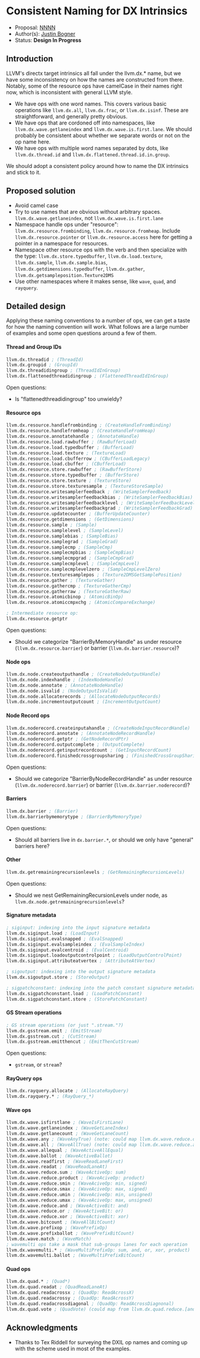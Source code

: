 <!-- {% raw %} -->

# Consistent Naming for DX Intrinsics

* Proposal: [NNNN](NNNN-consistent-naming-for-dx-intrinsics.md)
* Author(s): [Justin Bogner](https://github.com/bogner)
* Status: **Design In Progress**

## Introduction

LLVM's directx target intrinsics all fall under the llvm.dx.* name, but we have
some inconsistency on how the names are constructed from there. Notably, some
of the resource ops have camelCase in their names right now, which is
inconsistent with general LLVM style.

- We have ops with one word names. This covers various basic operations like
  `llvm.dx.all`, `llvm.dx.frac`, or `llvm.dx.isinf`. These are straightforward,
  and generally pretty obvious.
- We have ops that are cordoned off into namespaces, like
  `llvm.dx.wave.getlaneindex` and `llvm.dx.wave.is.first.lane`. We should
  probably be consistent about whether we separate words or not on the op name
  here.
- We have ops with multiple word names separated by dots, like
  `llvm.dx.thread.id` and `llvm.dx.flattened.thread.id.in.group`.

We should adopt a consistent policy around how to name the DX intrinsics and
stick to it.

## Proposed solution

- Avoid camel case
- Try to use names that are obvious without arbitrary spaces.
  `llvm.dx.wave.getlaneindex`, not `llvm.dx.wave.is.first.lane`
- Namespace handle ops under "resource": `llvm.dx.resource.frombinding`,
  `llvm.dx.resource.fromheap`. Include `llvm.dx.resource.pointer` or
  `llvm.dx.resource.access` here for getting a pointer in a namespace for
  resources.
- Namespace other resource ops with the verb and then specialize with the type:
  `llvm.dx.store.typedbuffer`, `llvm.dx.load.texture`, `llvm.dx.sample`,
  `llvm.dx.sample.bias`, `llvm.dx.getdimensions.typedbuffer`, `llvm.dx.gather`,
  `llvm.dx.getsampleposition.Texture2DMS`
- Use other namespaces where it makes sense, like `wave`, `quad`, and
  `rayquery`.

## Detailed design

Applying these naming conventions to a number of ops, we can get a taste for
how the naming convention will work. What follows are a large number of
examples and some open questions around a few of them.

#### Thread and Group IDs
```llvm
llvm.dx.threadid ; (ThreadId)
llvm.dx.groupid ; (GroupId)
llvm.dx.threadidingroup ; (ThreadIdInGroup)
llvm.dx.flattenedthreadidingroup ; (FlattenedThreadIdInGroup)
```

Open questions:
- Is "flattenedthreadidingroup" too unwieldy?

#### Resource ops
```llvm
llvm.dx.resource.handlefrombinding ; (CreateHandleFromBinding)
llvm.dx.resource.handlefromheap ; (CreateHandleFromHeap)
llvm.dx.resource.annotatehandle ; (AnnotateHandle)
llvm.dx.resource.load.rawbuffer ; (RawBufferLoad)
llvm.dx.resource.load.typedbuffer ; (BufferLoad)
llvm.dx.resource.load.texture ; (TextureLoad)
llvm.dx.resource.load.cbufferrow ; (CBufferLoadLegacy)
llvm.dx.resource.load.cbuffer ; (CBufferLoad)
llvm.dx.resource.store.rawbuffer ; (RawBufferStore)
llvm.dx.resource.store.typedbuffer ; (BufferStore)
llvm.dx.resource.store.texture ; (TextureStore)
llvm.dx.resource.store.texturesample ; (TextureStoreSample)
llvm.dx.resource.writesamplerfeedback ; (WriteSamplerFeedback)
llvm.dx.resource.writesamplerfeedbackbias ; (WriteSamplerFeedbackBias)
llvm.dx.resource.writesamplerfeedbacklevel ; (WriteSamplerFeedbackLevel)
llvm.dx.resource.writesamplerfeedbackgrad ; (WriteSamplerFeedbackGrad)
llvm.dx.resource.updatecounter ; (BufferUpdateCounter)
llvm.dx.resource.getdimensions ; (GetDimensions)
llvm.dx.resource.sample ; (Sample)
llvm.dx.resource.samplelevel ; (SampleLevel)
llvm.dx.resource.samplebias ; (SampleBias)
llvm.dx.resource.samplegrad ; (SampleGrad)
llvm.dx.resource.samplecmp ; (SampleCmp)
llvm.dx.resource.samplecmpbias ; (SampleCmpBias)
llvm.dx.resource.samplecmpgrad ; (SampleCmpGrad)
llvm.dx.resource.samplecmplevel ; (SampleCmpLevel)
llvm.dx.resource.samplecmplevelzero ; (SampleCmpLevelZero)
llvm.dx.resource.texturesamplepos ; (Texture2DMSGetSamplePosition)
llvm.dx.resource.gather ; (TextureGather)
llvm.dx.resource.gathercmp ; (TextureGatherCmp)
llvm.dx.resource.gatherraw ; (TextureGatherRaw)
llvm.dx.resource.atomicbinop ; (AtomicBinOp)
llvm.dx.resource.atomiccmpxchg ; (AtomicCompareExchange)

; Intermediate resource op:
llvm.dx.resource.getptr
```

Open questions:
- Should we categorize "BarrierByMemoryHandle" as under resource
  (`llvm.dx.resource.barrier`) or barrier (`llvm.dx.barrier.resource`)?

#### Node ops
```llvm
llvm.dx.node.createoutputhandle ; (CreateNodeOutputHandle)
llvm.dx.node.indexhandle ; (IndexNodeHandle)
llvm.dx.node.annotate ; (AnnotateNodeHandle)
llvm.dx.node.isvalid ; (NodeOutputIsValid)
llvm.dx.node.allocaterecords ; (AllocateNodeOutputRecords)
llvm.dx.node.incrementoutputcount ; (IncrementOutputCount)
```

#### Node Record ops
```llvm
llvm.dx.noderecord.createinputahandle ; (CreateNodeInputRecordHandle)
llvm.dx.noderecord.annotate ; (AnnotateNodeRecordHandle)
llvm.dx.noderecord.getptr ; (GetNodeRecordPtr)
llvm.dx.noderecord.outputcomplete ; (OutputComplete)
llvm.dx.noderecord.getinputrecordcount ; (GetInputRecordCount)
llvm.dx.noderecord.finishedcrossgroupsharing ; (FinishedCrossGroupSharing)
```

Open questions:
- Should we categorize "BarrierByNodeRecordHandle" as under resource
  (`llvm.dx.noderecord.barrier`) or barrier (`llvm.dx.barrier.noderecord`)?

#### Barriers
```llvm
llvm.dx.barrier ; (Barrier)
llvm.dx.barrierbymemorytype ; (BarrierByMemoryType)
```

Open questions:
- Should all barriers live in `dx.barrier.*`, or should we only have "general"
  barriers here?

#### Other
```llvm
llvm.dx.getremainingrecursionlevels ; (GetRemainingRecursionLevels)
```

Open questions:
- Should we nest GetRemainingRecursionLevels under node, as
  `llvm.dx.node.getremainingrecursionlevels`?

#### Signature metadata
```llvm
; siginput: indexing into the input signature metadata
llvm.dx.siginput.load ; (LoadInput)
llvm.dx.siginput.evalsnapped ; (EvalSnapped)
llvm.dx.siginput.evalsampleindex ; (EvalSampleIndex)
llvm.dx.siginput.evalcentroid ; (EvalCentroid)
llvm.dx.siginput.loadoutputcontrolpoint ; (LoadOutputControlPoint)
llvm.dx.siginput.attributeatvertex ; (AttributeAtVertex)

; sigoutput: indexing into the output signature metadata
llvm.dx.sigoutput.store ; (StoreOutput)

; sigpatchconstant: indexing into the patch constant signature metadata
llvm.dx.sigpatchconstant.load ; (LoadPatchConstant)
llvm.dx.sigpatchconstant.store ; (StorePatchConstant)
```

#### GS Stream operations
```llvm
; GS stream operations (or just ".stream."?)
llvm.dx.gsstream.emit ; (EmitStream)
llvm.dx.gsstream.cut ; (CutStream)
llvm.dx.gsstream.emitthencut ; (EmitThenCutStream)
```

Open questions:
- `gstream`, or `stream`?

#### RayQuery ops
```llvm
llvm.dx.rayquery.allocate ; (AllocateRayQuery)
llvm.dx.rayquery.* ; (RayQuery_*)
```

#### Wave ops
```llvm
llvm.dx.wave.isfirstlane ; (WaveIsFirstLane)
llvm.dx.wave.getlaneindex ; (WaveGetLaneIndex)
llvm.dx.wave.getlanecount ; (WaveGetLaneCount)
llvm.dx.wave.any ; (WaveAnyTrue) (note: could map llvm.dx.wave.reduce.or.i1)
llvm.dx.wave.all ; (WaveAllTrue) (note: could map llvm.dx.wave.reduce.and.i1)
llvm.dx.wave.allequal ; (WaveActiveAllEqual)
llvm.dx.wave.ballot ; (WaveActiveBallot)
llvm.dx.wave.readfirst ; (WaveReadLaneFirst)
llvm.dx.wave.readat ; (WaveReadLaneAt)
llvm.dx.wave.reduce.sum ; (WaveActiveOp: sum)
llvm.dx.wave.reduce.product ; (WaveAciveOp: product)
llvm.dx.wave.reduce.smin ; (WaveAciveOp: min, signed)
llvm.dx.wave.reduce.smax ; (WaveAciveOp: max, signed)
llvm.dx.wave.reduce.umin ; (WaveAciveOp: min, unsigned)
llvm.dx.wave.reduce.umax ; (WaveAciveOp: max, unsigned)
llvm.dx.wave.reduce.and ; (WaveActiveBit: and)
llvm.dx.wave.reduce.or ; (WaveActiveBit: or)
llvm.dx.wave.reduce.xor ; (WaveActiveBit: xor)
llvm.dx.wave.bitcount ; (WaveAllBitCount)
llvm.dx.wave.prefixop ; (WavePrefixOp)
llvm.dx.wave.prefixballot ; (WavePrefixBitCount)
llvm.dx.wave.match ; (WaveMatch)
; wavemulti ops take a mask that sub-groups lanes for each operation
llvm.dx.wavemulti.* ; (WaveMultiPrefixOp: sum, and, or, xor, product)
llvm.dx.wavemulti.ballot ; (WaveMultiPrefixBitCount)
```

#### Quad ops
```llvm
llvm.dx.quad.* ; (Quad*)
llvm.dx.quad.readat ; (QuadReadLaneAt)
llvm.dx.quad.readacrossx ; (QuadOp: ReadAcrossX)
llvm.dx.quad.readacrossy ; (QuadOp: ReadAcrossY)
llvm.dx.quad.readacrossdiagonal ; (QuadOp: ReadAcrossDiagnonal)
llvm.dx.quad.vote ; (QuadVote) (could map from llvm.dx.quad.reduce.[and|or].i1)
```

## Acknowledgments

- Thanks to Tex Riddell for surveying the DXIL op names and coming up with the
  scheme used in most of the examples.

<!-- {% endraw %} -->
